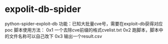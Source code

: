 # expolit-db-spider
python-spider-exploit-db
功能：已知大批量cve号，需要在exploit-db获得对应poc
脚本使用方法：
0x1 一个去除cve前缀的格式cvelist.txt
0x2 跑脚本，脚本中的文件名称可以自己改下
0x3 输出一个result.csv
